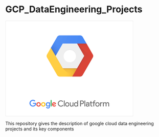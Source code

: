 # GCP_DataEngineering_Projects
<img align="center" alt="coding" width="400" src="https://github.com/Shoaib9288/GCP_DataEngineering_Projects/blob/main/Google%20Cloud%20Platform.gif">

This repository gives the description of google cloud data engineering projects and its key components
